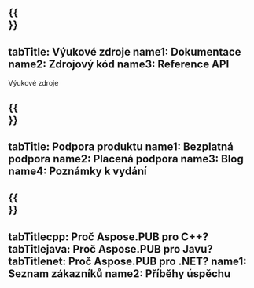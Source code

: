 ﻿---
translation: true
deploy: false
---

{{<section learningresources>}}
---
tabTitle: Výukové zdroje
name1: Dokumentace
name2: Zdrojový kód
name3: Reference API
---

Výukové zdroje

{{<section support>}}
---
tabTitle: Podpora produktu
name1: Bezplatná podpora
name2: Placená podpora
name3: Blog
name4: Poznámky k vydání
---

{{<section why>}}
---
tabTitlecpp: Proč Aspose.PUB pro C++?
tabTitlejava: Proč Aspose.PUB pro Javu?
tabTitlenet: Proč Aspose.PUB pro .NET?
name1: Seznam zákazníků
name2: Příběhy úspěchu
---